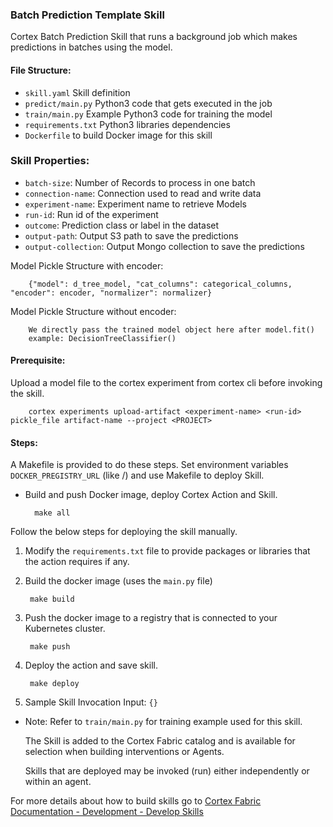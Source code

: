 ### Batch Prediction Template Skill

Cortex Batch Prediction Skill that runs a background job which makes predictions in batches using the model.


#### File Structure:
* `skill.yaml` Skill definition
* `predict/main.py` Python3 code that gets executed in the job
* `train/main.py` Example Python3 code for training the model
* `requirements.txt` Python3 libraries dependencies
* `Dockerfile` to build Docker image for this skill

### Skill Properties:
* `batch-size`: Number of Records to process in one batch
* `connection-name`: Connection used to read and write data
* `experiment-name`: Experiment name to retrieve Models
* `run-id`: Run id of the experiment
* `outcome`: Prediction class or label in the dataset
* `output-path`: Output S3 path to save the predictions
* `output-collection`: Output Mongo collection to save the predictions

Model Pickle Structure with encoder:
    
        {"model": d_tree_model, "cat_columns": categorical_columns, "encoder": encoder, "normalizer": normalizer}

Model Pickle Structure without encoder: 
                    
        We directly pass the trained model object here after model.fit()
        example: DecisionTreeClassifier()

#### Prerequisite:        
Upload a model file to the cortex experiment from cortex cli before invoking the skill.

        cortex experiments upload-artifact <experiment-name> <run-id> pickle_file artifact-name --project <PROJECT>

#### Steps:

A Makefile is provided to do these steps. Set environment variables `DOCKER_PREGISTRY_URL` (like <docker-registry-url>/<namespace-org>) and use Makefile to deploy Skill.<br>
* Build and push Docker image, deploy Cortex Action and Skill.
        
        make all 

Follow the below steps for deploying the skill manually.

1. Modify the `requirements.txt` file to provide packages or libraries that the action requires if any.
2. Build the docker image (uses the `main.py` file)
  
        make build
 
3. Push the docker image to a registry that is connected to your Kubernetes cluster.
  
        make push
  
4. Deploy the action and save skill.
  
        make deploy
  
5. Sample Skill Invocation Input: `{}`

* Note: Refer to `train/main.py`  for training example used for this skill.
   
   The Skill is added to the Cortex Fabric catalog and is available for selection when building interventions or Agents.

   Skills that are deployed may be invoked (run) either independently or within an agent.

For more details about how to build skills go to [Cortex Fabric Documentation - Development - Develop Skills](https://cognitivescale.github.io/cortex-fabric/docs/development/define-skills)